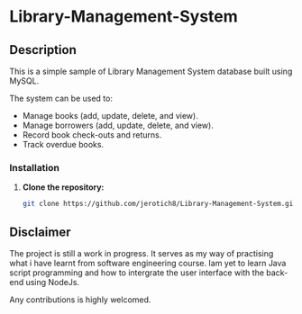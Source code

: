 # Library-Management-System

## Description

This is a simple sample of Library Management System database built using MySQL.

The system can be used to:
- Manage books (add, update, delete, and view).
- Manage borrowers (add, update, delete, and view).
- Record book check-outs and returns.
- Track overdue books.

### Installation

1. **Clone the repository:**
   ```bash
   git clone https://github.com/jerotich8/Library-Management-System.git


## Disclaimer

The project is still a work in progress. It serves as my way of practising what i have learnt from software engineering course.
Iam yet to learn Java script programming and how to intergrate the user interface with the back-end using NodeJs. 

Any contributions is highly welcomed.
